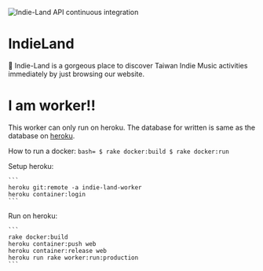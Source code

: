 ![Indie-Land API continuous integration](https://github.com/Lobarbon/Indie-Land-api/workflows/API%20continuous%20integration/badge.svg?branch=master)
# IndieLand
🍺 Indie-Land is a gorgeous place to discover Taiwan Indie Music activities immediately by just browsing our website. 

# I am worker!!

This worker can only run on heroku. The database for written is same as the database on  [heroku](https://indie-land-api.herokuapp.com/).

How to run a docker:
    ```bash=
    $ rake docker:build
    $ rake docker:run
    ```

Setup heroku:

    ```
    heroku git:remote -a indie-land-worker
    heroku container:login
    ```

Run on heroku:

    ```
    rake docker:build
    heroku container:push web
    heroku container:release web
    heroku run rake worker:run:production
    ```
